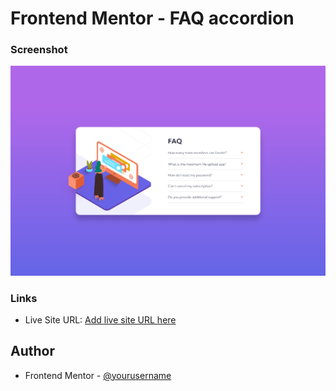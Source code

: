 # Frontend Mentor - FAQ accordion 

### Screenshot

![](/images/Captura.png)

### Links

- Live Site URL: [Add live site URL here]()


## Author

- Frontend Mentor - [@yourusername](https://www.frontendmentor.io/profile/Eduardo347387)
